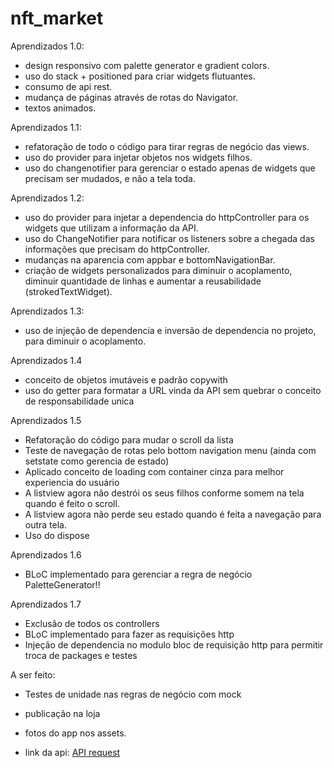 # nft_market

Aprendizados 1.0:
- design responsivo com palette generator e gradient colors.
- uso do stack + positioned para criar widgets flutuantes.
- consumo de api rest.
- mudança de páginas através de rotas do Navigator.
- textos animados.


Aprendizados 1.1:
- refatoração de todo o código para tirar regras de negócio das views.
- uso do provider para injetar objetos nos widgets filhos.
- uso do changenotifier para gerenciar o estado apenas de widgets que precisam ser mudados, e não a tela toda.

Aprendizados 1.2:
- uso do provider para injetar a dependencia do httpController para os widgets que utilizam a informação da API.
- uso do ChangeNotifier para notificar os listeners sobre a chegada das informações que precisam do httpController.
- mudanças na aparencia com appbar e bottomNavigationBar.
- criação de widgets personalizados para diminuir o acoplamento, diminuir quantidade de linhas e aumentar a reusabilidade (strokedTextWidget).

Aprendizados 1.3:
- uso de injeção de dependencia e inversão de dependencia no projeto, para diminuir o acoplamento.

Aprendizados 1.4
- conceito de objetos imutáveis e padrão copywith
- uso do getter para formatar a URL vinda da API sem quebrar o conceito de responsabilidade unica

Aprendizados 1.5
- Refatoração do código para mudar o scroll da lista
- Teste de navegação de rotas pelo bottom navigation menu (ainda com setstate como gerencia de estado)
- Aplicado conceito de loading com container cinza para melhor experiencia do usuário
- A listview agora não destrói os seus filhos conforme somem na tela quando é feito o scroll.
- A listview agora não perde seu estado quando é feita a navegação para outra tela.
- Uso do dispose

Aprendizados 1.6
- BLoC implementado para gerenciar a regra de negócio PaletteGenerator!!

Aprendizados 1.7
- Exclusão de todos os controllers
- BLoC implementado para fazer as requisições http
- Injeção de dependencia no modulo bloc de requisição http para permitir troca de packages e testes

A ser feito:
- Testes de unidade nas regras de negócio com mock
- publicação na loja

- fotos do app nos assets.
- link da api: [API request](https://eth-mainnet.alchemyapi.io/v2/demo/getNFTs/?owner=0xfAE46f94Ee7B2Acb497CEcAFf6Cff17F621c693D)
